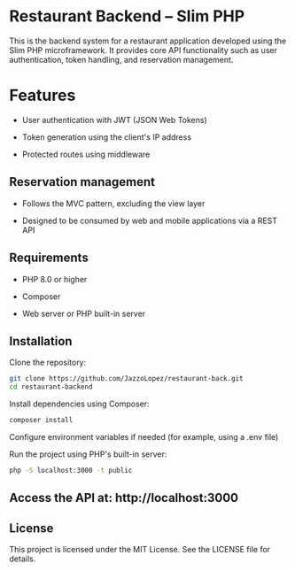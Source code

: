 # Restaurant Backend – Slim PHP
This is the backend system for a restaurant application developed using the Slim PHP microframework. It provides core API functionality such as user authentication, token handling, and reservation management.

#  Features
- User authentication with JWT (JSON Web Tokens)

- Token generation using the client's IP address

- Protected routes using middleware

## Reservation management

- Follows the MVC pattern, excluding the view layer

- Designed to be consumed by web and mobile applications via a REST API

## Requirements
- PHP 8.0 or higher

- Composer

- Web server or PHP built-in server

## Installation

Clone the repository:
  ```bash
git clone https://github.com/JazzoLopez/restaurant-back.git
cd restaurant-backend
  ```

Install dependencies using Composer:
  ```bash
composer install
  ```

Configure environment variables if needed (for example, using a .env file)

Run the project using PHP's built-in server:
  ```bash
php -S localhost:3000 -t public
  ```
Access the API at:
http://localhost:3000
--
## License
This project is licensed under the MIT License. See the LICENSE file for details.

